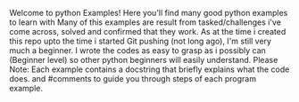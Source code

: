 Welcome to python Examples! Here you'll find many good python examples to learn with 
Many of this examples are result from tasked/challenges i've come across, solved and confirmed that they work. 
As at the time i created this repo upto the time i started Git pushing (not long ago), I'm still very much a beginner. 
I wrote the codes as easy to grasp as i possibly can (Beginner level) so other python beginners will easily understand. 
Please Note: Each example contains a docstring that briefly explains what the code does.
and #comments to guide you through steps of each program example. 